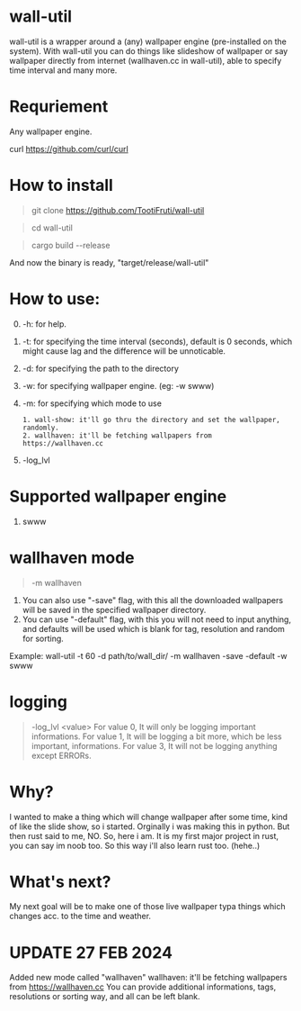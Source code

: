 # wall-util
wall-util is a wrapper around a (any) wallpaper engine (pre-installed on the system). With wall-util you can do things like slideshow of wallpaper or say wallpaper directly from internet (wallhaven.cc in wall-util), able to specify time interval and many more.

# Requriement
Any wallpaper engine.

curl
https://github.com/curl/curl

# How to install
> git clone https://github.com/TootiFruti/wall-util

> cd wall-util

> cargo build --release

And now the binary is ready, "target/release/wall-util"

# How to use:
0. -h: for help.
1. -t: for specifying the time interval (seconds), default is 0 seconds, which might cause lag and the difference will be unnoticable.
2. -d: for specifying the path to the directory
3. -w: for specifying wallpaper engine. (eg: -w swww)
3. -m: for specifying which mode to use
   
       1. wall-show: it'll go thru the directory and set the wallpaper, randomly.
       2. wallhaven: it'll be fetching wallpapers from https://wallhaven.cc
4. -log_lvl

# Supported wallpaper engine
1. swww 

# wallhaven mode
> -m wallhaven
1. You can also use "-save" flag, with this all the downloaded wallpapers will be saved in the specified wallpaper directory.
2. You can use "-default" flag, with this you will not need to input anything, and defaults will be used which is blank for tag, resolution and random for sorting.

Example: wall-util -t 60 -d path/to/wall_dir/ -m wallhaven -save -default -w swww 

# logging
> -log_lvl \<value\>
For value 0, It will only be logging important informations.
For value 1, It will be logging a bit more, which be less important, informations.
For value 3, It will not be logging anything except ERRORs.

# Why?
I wanted to make a thing which will change wallpaper after some time, kind of like the slide show, so i started.
Orginally i was making this in python. But then rust said to me, NO. So, here i am. It is my first major project in rust, you can say im noob too.
So this way i'll also learn rust too. (hehe..) 

# What's next?
My next goal will be to make one of those live wallpaper typa things which changes acc. to the time and weather.

# UPDATE 27 FEB 2024
Added new mode called "wallhaven"
wallhaven: it'll be fetching wallpapers from https://wallhaven.cc
You can provide additional informations, tags, resolutions or sorting way, and all can be left blank.
